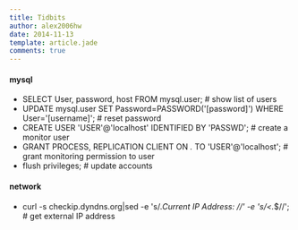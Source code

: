 ```yaml
---
title: Tidbits
author: alex2006hw
date: 2014-11-13
template: article.jade
comments: true
---
```


#### mysql

- SELECT User, password, host FROM mysql.user;                                      # show list of users
- UPDATE mysql.user SET Password=PASSWORD('[password]') WHERE User='[username]';    # reset password
- CREATE USER 'USER'@'localhost' IDENTIFIED BY 'PASSWD';                            # create a monitor user
- GRANT PROCESS, REPLICATION CLIENT ON *.* TO 'USER'@'localhost';                   # grant monitoring permission to user
- flush privileges;                                                                 # update accounts


#### network

- curl -s checkip.dyndns.org|sed -e 's/.*Current IP Address: //' -e 's/<.*$//';     # get external IP address
